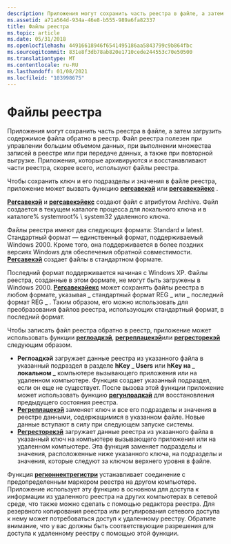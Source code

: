 ```yaml
---
description: Приложения могут сохранить часть реестра в файле, а затем загрузить содержимое файла обратно в реестр.
ms.assetid: a71a564d-934a-46e8-b555-989a6fa82337
title: Файлы реестра
ms.topic: article
ms.date: 05/31/2018
ms.openlocfilehash: 44916618946f6541495186aa5843799c9b864fbc
ms.sourcegitcommit: 831e8f3db78ab820e1710cede244553c70e50500
ms.translationtype: MT
ms.contentlocale: ru-RU
ms.lasthandoff: 01/08/2021
ms.locfileid: "103998675"
---
```

# <a name="registry-files"></a>Файлы реестра

Приложения могут сохранить часть реестра в файле, а затем загрузить содержимое файла обратно в реестр. Файл реестра полезен при управлении большим объемом данных, при выполнении множества записей в реестре или при передаче данных, а также при повторной выгрузке. Приложения, которые архивируются и восстанавливают части реестра, скорее всего, используют файлы реестра.

Чтобы сохранить ключ и его подразделы и значения в файле реестра, приложение может вызвать функцию [**регсавекэй**](/windows/desktop/api/Winreg/nf-winreg-regsavekeya) или [**регсавекэйекс**](/windows/desktop/api/Winreg/nf-winreg-regsavekeyexa) .

[**Регсавекэй**](/windows/desktop/api/Winreg/nf-winreg-regsavekeya) и [**регсавекэйекс**](/windows/desktop/api/Winreg/nf-winreg-regsavekeyexa) создают файл с атрибутом Archive. Файл создается в текущем каталоге процесса для локального ключа и в каталоге% systemroot% \\ system32 удаленного ключа.

Файлы реестра имеют два следующих формата: Standard и latest. Стандартный формат — единственный формат, поддерживаемый Windows 2000. Кроме того, она поддерживается в более поздних версиях Windows для обеспечения обратной совместимости. [**Регсавекэй**](/windows/desktop/api/Winreg/nf-winreg-regsavekeya) создает файлы в стандартном формате.

Последний формат поддерживается начиная с Windows XP. Файлы реестра, созданные в этом формате, не могут быть загружены в Windows 2000. [**Регсавекэйекс**](/windows/desktop/api/Winreg/nf-winreg-regsavekeyexa) может сохранять файлы реестра в любом формате, указывая \_ стандартный формат REG \_ или \_ последний формат REG \_ . Таким образом, его можно использовать для преобразования файлов реестра, использующих стандартный формат, в последний формат.

Чтобы записать файл реестра обратно в реестр, приложение может использовать функции [**реглоадкэй**](/windows/desktop/api/Winreg/nf-winreg-regloadkeya), [**регреплацекэй**](/windows/desktop/api/Winreg/nf-winreg-regreplacekeya)или [**регресторекэй**](/windows/desktop/api/Winreg/nf-winreg-regrestorekeya) следующим образом.

-   **Реглоадкэй** загружает данные реестра из указанного файла в указанный подраздел в разделе **hKey \_ Users** или **hKey на \_ локальном \_** компьютере вызывающего приложения или на удаленном компьютере. Функция создает указанный подраздел, если он еще не существует. После вызова этой функции приложение может использовать функцию [**регунлоадкэй**](/windows/desktop/api/Winreg/nf-winreg-regunloadkeya) для восстановления предыдущего состояния реестра.
-   [**Регреплацекэй**](/windows/desktop/api/Winreg/nf-winreg-regreplacekeya) заменяет ключ и все его подразделы и значения в реестре данными, содержащимися в указанном файле. Новые данные вступают в силу при следующем запуске системы.
-   [**Регресторекэй**](/windows/desktop/api/Winreg/nf-winreg-regrestorekeya) загружает данные реестра из указанного файла в указанный ключ на компьютере вызывающего приложения или на удаленном компьютере. Эта функция заменяет подразделы и значения, расположенные ниже указанного ключа, на подразделы и значения, которые следуют за ключом верхнего уровня в файле.

Функция [**регконнектрегистри**](/windows/desktop/api/Winreg/nf-winreg-regconnectregistrya) устанавливает соединение с предопределенным маркером реестра на другом компьютере. Приложение использует эту функцию в основном для доступа к информации из удаленного реестра на других компьютерах в сетевой среде, что также можно сделать с помощью редактора реестра. Для резервного копирования реестра или регулирования сетевого доступа к нему может потребоваться доступ к удаленному реестру. Обратите внимание, что у вас должны быть соответствующие разрешения для доступа к удаленному реестру с помощью этой функции.

 

 




